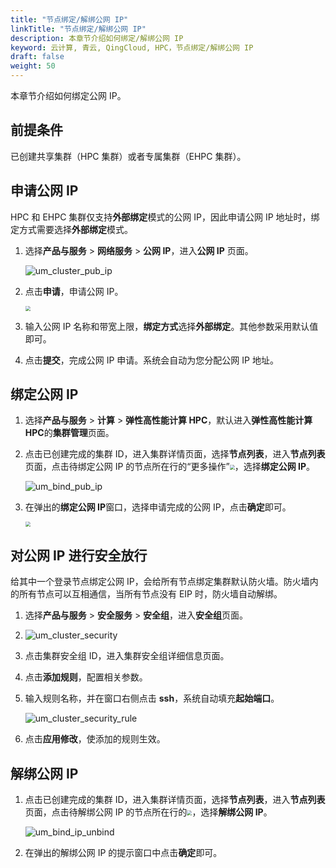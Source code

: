 ```yaml
---
title: "节点绑定/解绑公网 IP"
linkTitle: "节点绑定/解绑公网 IP"
description: 本章节介绍如何绑定/解绑公网 IP
keyword: 云计算, 青云, QingCloud, HPC，节点绑定/解绑公网 IP
draft: false
weight: 50
---
```


本章节介绍如何绑定公网 IP。

## 前提条件

已创建共享集群（HPC 集群）或者专属集群（EHPC 集群）。

## 申请公网 IP

HPC 和 EHPC 集群仅支持**外部绑定**模式的公网 IP，因此申请公网 IP 地址时，绑定方式需要选择**外部绑定**模式。

1. 选择**产品与服务** > **网络服务** > **公网 IP**，进入**公网 IP** 页面。

   ![um_cluster_pub_ip](../../../_images/um_cluster_pub_ip.png)

2. 点击**申请**，申请公网 IP。

   <img src="../../../_images/um_cluster_pub_ip_win.png" style="zoom:50%;" />

3. 输入公网 IP 名称和带宽上限，**绑定方式**选择**外部绑定**。其他参数采用默认值即可。

4. 点击**提交**，完成公网 IP 申请。系统会自动为您分配公网 IP 地址。

## 绑定公网 IP

1. 选择**产品与服务** > **计算** > **弹性高性能计算 HPC**，默认进入**弹性高性能计算 HPC**的**集群管理**页面。

2. 点击已创建完成的集群 ID，进入集群详情页面，选择**节点列表**，进入**节点列表**页面，点击待绑定公网 IP 的节点所在行的“更多操作”<img src="../../../_images/more_operation.png" style="zoom:50%;" />，选择**绑定公网 IP**。

   ![um_bind_pub_ip](../../../_images/um_bind_pub_ip.png)

3. 在弹出的**绑定公网 IP**窗口，选择申请完成的公网 IP，点击**确定**即可。

   <img src="../../../_images/um_cluster_bind_ip_win.png" style="zoom:50%;" />

## 对公网 IP 进行安全放行

给其中一个登录节点绑定公网 IP，会给所有节点绑定集群默认防火墙。防火墙内的所有节点可以互相通信，当所有节点没有 EIP 时，防火墙自动解绑。

1. 选择**产品与服务** > **安全服务** > **安全组**，进入**安全组**页面。

2. ![um_cluster_security](../../../_images/um_cluster_security.png)

3. 点击集群安全组 ID，进入集群安全组详细信息页面。

4. 点击**添加规则**，配置相关参数。

5. 输入规则名称，并在窗口右侧点击 **ssh**，系统自动填充**起始端口**。

   ![um_cluster_security_rule](../../../_images/um_cluster_security_rule.png)

6. 点击**应用修改**，使添加的规则生效。


## 解绑公网 IP

1. 点击已创建完成的集群 ID，进入集群详情页面，选择**节点列表**，进入**节点列表**页面，点击待解绑公网 IP 的节点所在行的<img src="../../../_images/more_operation.png" style="zoom:50%;" />，选择**解绑公网 IP**。

   ![um_bind_ip_unbind](../../../_images/um_bind_ip_unbind.png)

2. 在弹出的解绑公网 IP 的提示窗口中点击**确定**即可。
